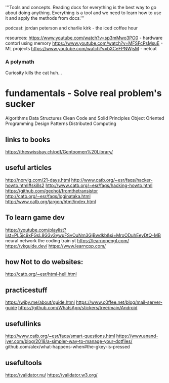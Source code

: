 '''Tools and concepts. Reading docs for everything is the best way to go about doing anything.
Everything is a tool and we need to learn how to use it and apply the methods from docs.'''

podcast:
jordan peterson and charlie kirk - the iced coffee hour 

resources:
https://www.youtube.com/watch?v=sp3mMwo3PO0 - hardware contorl using memory
https://www.youtube.com/watch?v=MFSFcPsMsuE - ML projects
https://www.youtube.com/watch?v=bXCeFPNWjsM - netcat

### A polymath 
Curiosity kills the cat huh...

# fundamentals - Solve real problem's sucker
Algorithms
Data Structures
Clean Code and Solid Principles
Object Oriented Programming
Design Patterns
Distributed Computing

## links to books
https://theswissbay.ch/pdf/Gentoomen%20Library/

## useful articles
http://norvig.com/21-days.html
http://www.catb.org/~esr/faqs/hacker-howto.html#skills2
http://www.catb.org/~esr/faqs/hacking-howto.html
https://github.com/geohot/fromthetransistor
http://catb.org/~esr/faqs/loginataka.html
http://www.catb.org/jargon/html/index.html

## To learn game dev
https://youtube.com/playlist?list=PL5jc9xFGsL8G3y3ywuFSvOuNm3GjBwdkb&si=MroODuhEeyDtQ-MB
neural network the coding train yt
https://learnopengl.com/
https://vkguide.dev/
https://www.learncpp.com/

## how Not to do websites:
http://catb.org/~esr/html-hell.html

## practicestuff
https://wiby.me/about/guide.html
https://www.c0ffee.net/blog/mail-server-guide
https://github.com/WhatsApp/stickers/tree/main/Android

## usefullinks
http://www.catb.org/~esr/faqs/smart-questions.html
https://www.anand-iyer.com/blog/2018/a-simpler-way-to-manage-your-dotfiles/
github.com/alex/what-happens-when#the-gkey-is-pressed

## usefultools
https://validator.nu/
https://validator.w3.org/
